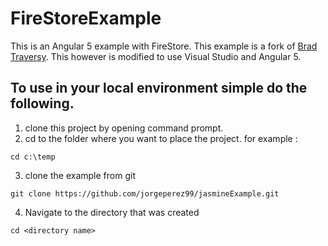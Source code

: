 # FireStoreExample

This is an Angular 5 example with FireStore.  This example is a fork of [Brad Traversy](https://github.com/bradtraversy/angularfs).  This however is modified to use Visual Studio and Angular 5.

## To use in your local environment simple do the following.
1. clone this project by opening command prompt.
2. cd to the folder where you want to place the project. for example :
```
cd c:\temp
```
3. clone the example from git
```
git clone https://github.com/jorgeperez99/jasmineExample.git
```
4. Navigate to the directory that was created
```
cd <directory name>
